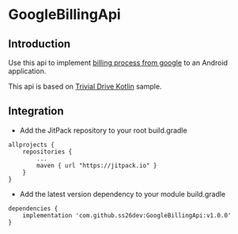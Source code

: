 # GoogleBillingApi

## Introduction

Use this api to implement [billing process from google](https://developer.android.com/google/play/billing) to an Android application.

This api is based on [Trivial Drive Kotlin](https://github.com/android/play-billing-samples/tree/master/TrivialDriveKotlin) sample.


## Integration

* Add the JitPack repository to your root build.gradle
```
allprojects {
    repositories {
        ...
        maven { url "https://jitpack.io" }
    }
}
```

* Add the latest version dependency to your module build.gradle
```
dependencies {
    implementation 'com.github.ss26dev:GoogleBillingApi:v1.0.0'
}
```
